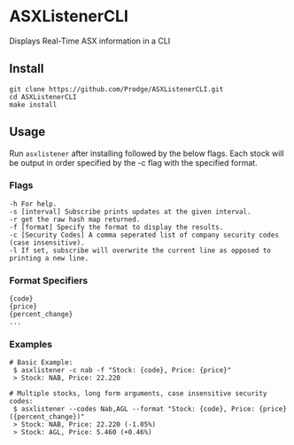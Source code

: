 # ASXListenerCLI
Displays Real-Time ASX information in a CLI

## Install
```
git clone https://github.com/Prodge/ASXListenerCLI.git
cd ASXListenerCLI
make install
```

## Usage
Run `asxlistener` after installing followed by the below flags.
Each stock will be output in order specified by the -c flag with the specified format.

### Flags
```
-h For help.
-s [interval] Subscribe prints updates at the given interval.
-r get the raw hash map returned.
-f [format] Specify the format to display the results.
-c [Security Codes] A comma seperated list of company security codes (case insensitive).
-l If set, subscribe will overwrite the current line as opposed to printing a new line.
```

### Format Specifiers
```
{code}
{price}
{percent_change}
...

```

### Examples
```
# Basic Example:
 $ asxlistener -c nab -f "Stock: {code}, Price: {price}"
 > Stock: NAB, Price: 22.220

# Multiple stocks, long form arguments, case insensitive security codes:
 $ asxlistener --codes Nab,AGL --format "Stock: {code}, Price: {price} ({percent_change})"
 > Stock: NAB, Price: 22.220 (-1.05%)
 > Stock: AGL, Price: 5.460 (+0.46%)
```

